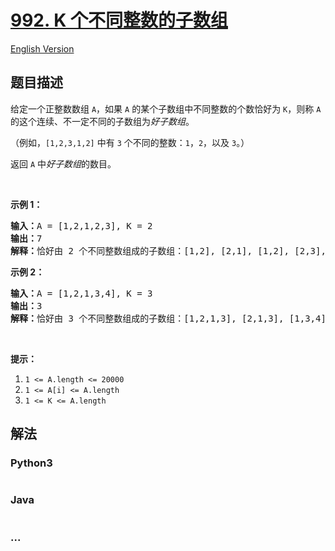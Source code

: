 # [992. K 个不同整数的子数组](https://leetcode-cn.com/problems/subarrays-with-k-different-integers)

[English Version](/solution/0900-0999/0992.Subarrays%20with%20K%20Different%20Integers/README_EN.md)

## 题目描述

<!-- 这里写题目描述 -->

<p>给定一个正整数数组 <code>A</code>，如果 <code>A</code> 的某个子数组中不同整数的个数恰好为 <code>K</code>，则称 <code>A</code> 的这个连续、不一定不同的子数组为<em>好子数组</em>。</p>

<p>（例如，<code>[1,2,3,1,2]</code> 中有 <code>3</code> 个不同的整数：<code>1</code>，<code>2</code>，以及 <code>3</code>。）</p>

<p>返回 <code>A</code> 中<em>好子数组</em>的数目。</p>

<p> </p>

<p><strong>示例 1：</strong></p>

<pre>
<strong>输入：</strong>A = [1,2,1,2,3], K = 2
<strong>输出：</strong>7
<strong>解释：</strong>恰好由 2 个不同整数组成的子数组：[1,2], [2,1], [1,2], [2,3], [1,2,1], [2,1,2], [1,2,1,2].
</pre>

<p><strong>示例 2：</strong></p>

<pre>
<strong>输入：</strong>A = [1,2,1,3,4], K = 3
<strong>输出：</strong>3
<strong>解释：</strong>恰好由 3 个不同整数组成的子数组：[1,2,1,3], [2,1,3], [1,3,4].
</pre>

<p> </p>

<p><strong>提示：</strong></p>

<ol>
	<li><code>1 <= A.length <= 20000</code></li>
	<li><code>1 <= A[i] <= A.length</code></li>
	<li><code>1 <= K <= A.length</code></li>
</ol>

## 解法

<!-- 这里可写通用的实现逻辑 -->

<!-- tabs:start -->

### **Python3**

<!-- 这里可写当前语言的特殊实现逻辑 -->

```python

```

### **Java**

<!-- 这里可写当前语言的特殊实现逻辑 -->

```java

```

### **...**

```

```

<!-- tabs:end -->
